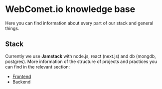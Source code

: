 # WebComet.io knowledge base
Here you can find information about every part of our stack and general things.

## Stack
Currently we use **Jamstack** with node.js, react (next.js) and db (mongdb, postgres). More information of the structure of projects and practices you can find in the relevant section:

- [Frontend](./frontend)
- Backend
